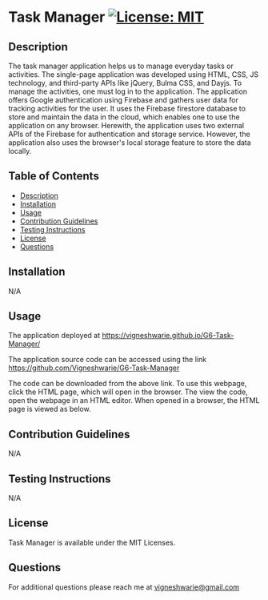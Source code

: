 # Task Manager      [![License: MIT](https://img.shields.io/badge/License-MIT-yellow.svg)](https://opensource.org/licenses/MIT)

## Description

The task manager application helps us to manage everyday tasks or activities. The single-page application was developed using HTML, CSS, JS technology, and third-party APIs like jQuery, Bulma CSS, and Dayjs. To manage the activities, one must log in to the application. The application offers Google authentication using Firebase and gathers user data for tracking activities for the user. It uses the Firebase firestore database to store and maintain the data in the cloud, which enables one to use the application on any browser. Herewith, the application uses two external APIs of the Firebase for authentication and storage service. However, the application also uses the browser's local storage feature to store the data locally.

## Table of Contents

* [Description](#description)
* [Installation](#installation)
* [Usage](#usage)
* [Contribution Guidelines](#contribution-guidelines)
* [Testing Instructions](#testing-instructions)
* [License](#license)
* [Questions](#questions)

## Installation

N/A

## Usage

The application deployed at https://vigneshwarie.github.io/G6-Task-Manager/

The application source code can be accessed using the link https://github.com/Vigneshwarie/G6-Task-Manager

The code can be downloaded from the above link. To use this webpage, click the HTML page, which will open in the browser. The view the code, open the webpage in an HTML editor. When opened in a browser, the HTML page is viewed as below.

## Contribution Guidelines

N/A

## Testing Instructions

N/A

## License

Task Manager is available under the MIT Licenses.

## Questions

For additional questions please reach me at vigneshwarie@gmail.com

